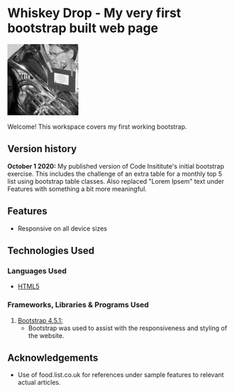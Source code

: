# Whiskey Drop - My very first bootstrap built web page

<img src="/assets/img/RJL_Profile_picture.jpg" alt="tubaman48 GitHub profile picture" style="margin: 0;">

Welcome! This workspace covers my first working bootstrap.

## Version history

**October 1 2020:** My published version of Code Insititute's initial bootstrap exercise.
                    This includes the challenge of an extra table for a monthly top 5 list using bootstrap table classes.
                    Also replaced "Lorem Ipsem" text under Features with something a bit more meaningful. 

## Features
-   Responsive on all device sizes
## Technologies Used
### Languages Used
-   [HTML5](https://en.wikipedia.org/wiki/HTML5)
### Frameworks, Libraries & Programs Used
1. [Bootstrap 4.5.1:](https://getbootstrap.com/docs/4.5/getting-started/introduction/)
    - Bootstrap was used to assist with the responsiveness and styling of the website.
## Acknowledgements
-   Use of food.list.co.uk for references under sample features to relevant actual articles.